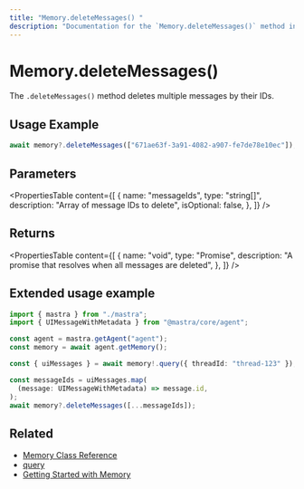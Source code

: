 ```yaml
---
title: "Memory.deleteMessages() "
description: "Documentation for the `Memory.deleteMessages()` method in Mastra, which deletes multiple messages by their IDs."
---
```


# Memory.deleteMessages()

The `.deleteMessages()` method deletes multiple messages by their IDs.

## Usage Example

```typescript copy
await memory?.deleteMessages(["671ae63f-3a91-4082-a907-fe7de78e10ec"]);
```

## Parameters

<PropertiesTable
content={[
{
name: "messageIds",
type: "string[]",
description: "Array of message IDs to delete",
isOptional: false,
},
]}
/>

## Returns

<PropertiesTable
content={[
{
name: "void",
type: "Promise<void>",
description: "A promise that resolves when all messages are deleted",
},
]}
/>

## Extended usage example

```typescript filename="src/test-memory.ts" showLineNumbers copy
import { mastra } from "./mastra";
import { UIMessageWithMetadata } from "@mastra/core/agent";

const agent = mastra.getAgent("agent");
const memory = await agent.getMemory();

const { uiMessages } = await memory!.query({ threadId: "thread-123" });

const messageIds = uiMessages.map(
  (message: UIMessageWithMetadata) => message.id,
);
await memory?.deleteMessages([...messageIds]);
```

## Related

- [Memory Class Reference](/docs/reference/memory)
- [query](/docs/reference/memory/query)
- [Getting Started with Memory](/docs/memory/overview)

